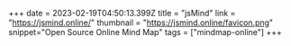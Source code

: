 +++
date = 2023-02-19T04:50:13.399Z
title = "jsMind"
link = "https://jsmind.online/"
thumbnail = "https://jsmind.online/favicon.png"
snippet="Open Source Online Mind Map"
tags = ["mindmap-online"]
+++
